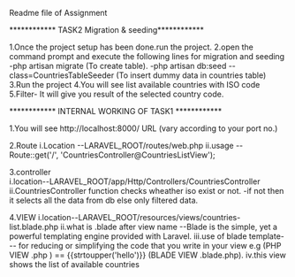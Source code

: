 Readme file of Assignment

************ TASK2 Migration & seeding************



1.Once the project setup has been done.run the project.
2.open the command prompt and execute the following lines for migration and seeding
	-php artisan migrate (To create table).
	-php artisan db:seed -- class=CountriesTableSeeder (To insert dummy data in countries table)
3.Run the project
4.You will see list available countries with ISO code
5.Filter- It will give you result of the selected country code.

************ INTERNAL WORKING OF TASK1 ************

1.You will see http://localhost:8000/ URL (vary according to your port no.)

2.Route 
	i.Location --LARAVEL_ROOT/routes/web.php
	ii.usage --
	Route::get('/', 'CountriesController@CountriesListView');

3.controller  
	i.location--LARAVEL_ROOT/app/Http/Controllers/CountriesController
	ii.CountriesController function checks wheather iso exist or not.
		-if not then it selects all the data from db else only filtered data.

4.VIEW
	i.location--LARAVEL_ROOT/resources/views/countries-list.blade.php 
	ii.what is .blade after view name --Blade is the simple, yet a powerful templating engine provided with Laravel.
	iii.use of blade template--- for reducing or simplifying the code that you write in your view
	e.g     <?php echo strtoupper('hello') ?>(PHP VIEW .php ) ==   {{strtoupper('hello')}} (BLADE VIEW .blade.php).
	iv.this view shows the list of  available countries
	

						   	


















